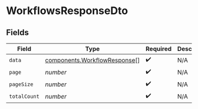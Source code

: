 # WorkflowsResponseDto


## Fields

| Field                                                                        | Type                                                                         | Required                                                                     | Description                                                                  |
| ---------------------------------------------------------------------------- | ---------------------------------------------------------------------------- | ---------------------------------------------------------------------------- | ---------------------------------------------------------------------------- |
| `data`                                                                       | [components.WorkflowResponse](../../models/components/workflowresponse.md)[] | :heavy_check_mark:                                                           | N/A                                                                          |
| `page`                                                                       | *number*                                                                     | :heavy_check_mark:                                                           | N/A                                                                          |
| `pageSize`                                                                   | *number*                                                                     | :heavy_check_mark:                                                           | N/A                                                                          |
| `totalCount`                                                                 | *number*                                                                     | :heavy_check_mark:                                                           | N/A                                                                          |